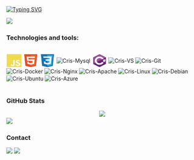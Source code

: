 [![Typing SVG](https://readme-typing-svg.demolab.com?font=Fira+Code&pause=1000&color=6793F7&width=435&lines=Hi%2C+everyone!+I'm+Alberto+BRT.;Welcome+to+my+Github+profile!+)](https://git.io/typing-svg)

<img src="https://user-images.githubusercontent.com/74038190/216644497-1951db19-8f3d-4e44-ac08-8e9d7e0d94a7.gif" width="400">

### Technologies and tools:

<div style="display: inline_block"><br>
  <img align="center" alt="Cris-Js" height="35" width="40" src="https://raw.githubusercontent.com/devicons/devicon/master/icons/javascript/javascript-plain.svg">
  <img align="center" alt="Cris-HTML" height="35" width="40" src="https://raw.githubusercontent.com/devicons/devicon/master/icons/html5/html5-original.svg">
  <img align="center" alt="Cris-CSS" height="35" width="40" src="https://raw.githubusercontent.com/devicons/devicon/master/icons/css3/css3-original.svg">
  <img align="center" alt= "Cris-Mysql" height="60" width="40" src="https://cdn.jsdelivr.net/gh/devicons/devicon/icons/mysql/mysql-original-wordmark.svg">       
  <img align="center" alt="Cris-Csharp" height="35" width="40" src="https://raw.githubusercontent.com/devicons/devicon/master/icons/csharp/csharp-original.svg">
  <img align="center" alt="Cris-VS" height="35" width="40" src="https://cdn.jsdelivr.net/gh/devicons/devicon/icons/vscode/vscode-original.svg">
  <img align="center" alt="Cris-Git" height="35" width="40" src="https://cdn.jsdelivr.net/gh/devicons/devicon/icons/git/git-original.svg">
  <img align="center" alt="Cris-Docker" height="35" width="40" src="https://cdn.jsdelivr.net/gh/devicons/devicon/icons/docker/docker-original.svg">
  <img align="center" alt="Cris-Nginx" height="35" width="40" src="https://cdn.jsdelivr.net/gh/devicons/devicon/icons/nginx/nginx-original.svg">
  <img align="center" alt="Cris-Apache" height="35" width="40" src="https://cdn.jsdelivr.net/gh/devicons/devicon/icons/apache/apache-original.svg">
  <img align="center" alt="Cris-Linux" height="35" width="40" src="https://cdn.jsdelivr.net/gh/devicons/devicon/icons/linux/linux-original.svg">
  <img align="center" alt="Cris-Debian" height="35" width="40" src="https://cdn.jsdelivr.net/gh/devicons/devicon/icons/debian/debian-original.svg">
  <img align="center" alt="Cris-Ubuntu" height="35" width="40" src="https://cdn.jsdelivr.net/gh/devicons/devicon/icons/ubuntu/ubuntu-original.svg">
  <img align="center" alt="Cris-Azure" height="35" width="40" src="https://cdn.jsdelivr.net/gh/devicons/devicon/icons/azure/azure-original.svg">
</div><br>


### GitHub Stats

<div align="center" style="display: flex; justify-content: center;">
  <a href="https://github.com/albertobrt">
    <img height="195px" src="https://github-readme-stats.vercel.app/api?username=albertobrt&show_icons=true&theme=one_dark_pro&include_all_commits=true&count_private=true"/>
  </a>
</div>

<img height="195px" src="https://github-readme-streak-stats.herokuapp.com/?user=albertobrt&theme=one_dark_pro"/>

### Contact

<div> 
  <a href="https://www.linkedin.com/in/alberto-luemba-bembe-84b207324/" target="_blank"><img src="https://img.shields.io/badge/-LinkedIn-%230077B5?style=for-the-badge&logo=linkedin&logoColor=white" target="_blank"></a> 
  <a href="mailto:albertolbembe@gmail.com"><img src="https://img.shields.io/badge/-Gmail-%23333?style=for-the-badge&logo=gmail&logoColor=white" target="_blank"></a>
</div>
